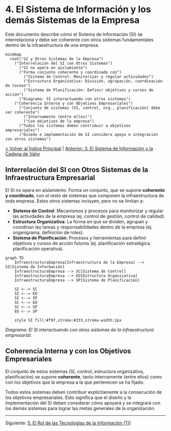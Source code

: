 # 4. El Sistema de Información y los demás Sistemas de la Empresa

Este documento describe cómo el Sistema de Información (SI) se interrelaciona y debe ser coherente con otros sistemas fundamentales dentro de la infraestructura de una empresa.

```mermaid
mindmap
  root("SI y Otros Sistemas de la Empresa")
    ("Interrelación del SI con Otros Sistemas")
      ("SI no opera en aislamiento")
      ("Forma conjunto coherente y coordinado con")
        ("Sistema de Control: Monitorizar y regular actividades")
        ("Estructura Organizativa: División, agrupación, coordinación de tareas")
        ("Sistema de Planificación: Definir objetivos y cursos de acción")
      ("Diagrama: SI interactuando con otros sistemas")
    ("Coherencia Interna y con Objetivos Empresariales")
      ("Conjunto de sistemas (SI, control, org., planificación) debe ser coherente")
        ("Internamente (entre ellos)")
        ("Con objetivos de la empresa")
      ("Todos los sistemas deben contribuir a objetivos empresariales")
      ("Diseño e implementación de SI considera apoyo e integración con otros sistemas")
```

[< Volver al Índice Principal](./00_Indice_SI_TI.md) | [Anterior: 3. El Sistema de Información y la Cadena de Valor](./03_SI_Cadena_Valor.md)

## Interrelación del SI con Otros Sistemas de la Infraestructura Empresarial

El SI no opera en aislamiento. Forma un conjunto, que se supone **coherente y coordinado**, con el resto de sistemas que componen la infraestructura de toda empresa. Estos otros sistemas incluyen, pero no se limitan a:

*   **Sistema de Control**: Mecanismos y procesos para monitorizar y regular las actividades de la empresa (ej. control de gestión, control de calidad).
*   **Estructura Organizativa**: La forma en que se dividen, agrupan y coordinan las tareas y responsabilidades dentro de la empresa (ej. organigrama, definición de roles).
*   **Sistema de Planificación**: Procesos y herramientas para definir objetivos y cursos de acción futuros (ej. planificación estratégica, planificación operativa).

```mermaid
graph TD
    InfraestructuraEmpresa[Infraestructura de la Empresa] --> SI[Sistema de Información]
    InfraestructuraEmpresa --> SC[Sistema de Control]
    InfraestructuraEmpresa --> EO[Estructura Organizativa]
    InfraestructuraEmpresa --> SP[Sistema de Planificación]

    SI <--> SC
    SI <--> EO
    SI <--> SP
    SC <--> EO
    SC <--> SP
    EO <--> SP

    style SI fill:#f9f,stroke:#333,stroke-width:2px
```
*Diagrama: El SI interactuando con otros sistemas de la infraestructura empresarial.*

## Coherencia Interna y con los Objetivos Empresariales

El conjunto de estos sistemas (SI, control, estructura organizativa, planificación) se supone **coherente**, tanto internamente (entre ellos) como con los objetivos que la empresa a la que pertenecen se ha fijado.

Todos estos sistemas deben contribuir explícitamente a la consecución de los objetivos empresariales. Esto significa que el diseño y la implementación del SI deben considerar cómo apoyará y se integrará con los demás sistemas para lograr las metas generales de la organización.

---

Siguiente: [5. El Rol de las Tecnologías de la Información (TI)](./05_Rol_Tecnologias_Informacion.md) 